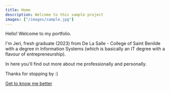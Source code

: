 ```yaml
---
title: Home
description: Welcome to this sample project
images: ["/images/sample.jpg"]
---
```


Hello! Welcome to my portfolio.

I'm Jeri, fresh graduate (2023) from De La Salle - College of Saint Benilde with a degree in Information Systems (which is basically an IT degree with a flavour of entrepreneurship).

In here you'll find out more about me professionally and personally. 

Thanks for stopping by :)

[Get to know me better](/about "Get to know me better")